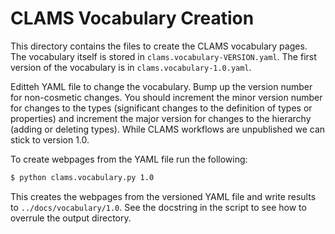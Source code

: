 # CLAMS Vocabulary Creation

This directory contains the files to create the CLAMS vocabulary pages. The vocabulary itself is stored in `clams.vocabulary-VERSION.yaml`. The first version of the vocabulary is in `clams.vocabulary-1.0.yaml`. 

Editteh YAML file to change the vocabulary.  Bump up the version number for non-cosmetic changes. You should increment the minor version number for changes to the types (significant changes to the definition of types or properties) and increment the major version for changes to the hierarchy (adding or deleting types). While CLAMS workflows are unpublished we can stick to version 1.0.

To create webpages from the YAML file run the following:

```bash
$ python clams.vocabulary.py 1.0
```

This creates the webpages from the versioned YAML file and write results to `../docs/vocabulary/1.0`. See the docstring in the script to see how to overrule the output directory.

